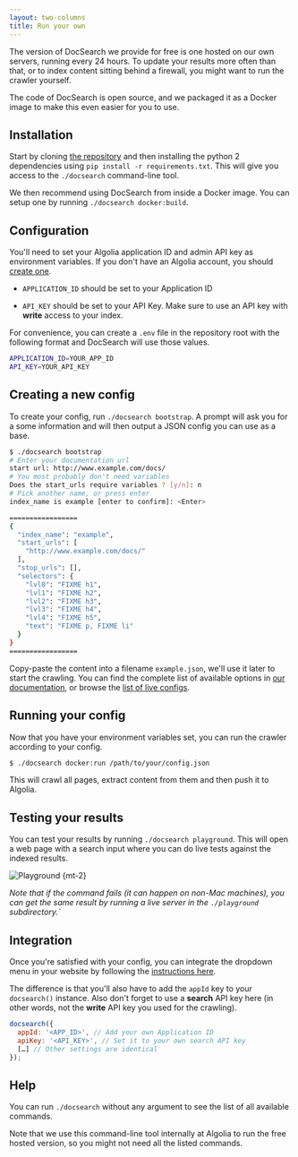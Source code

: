 ```yaml
---
layout: two-columns
title: Run your own
---
```


The version of DocSearch we provide for free is one hosted on our own servers,
running every 24 hours. To update your results more often than that, or to index
content sitting behind a firewall, you might want to run the crawler yourself.

The code of DocSearch is open source, and we packaged it as a Docker image to
make this even easier for you to use.

## Installation

Start by cloning [the repository][1] and then installing the python 2
dependencies using `pip install -r requirements.txt`. This will give you access
to the `./docsearch` command-line tool.

We then recommend using DocSearch from inside a Docker image. You can setup one
by running `./docsearch docker:build`.

## Configuration

You'll need to set your Algolia application ID and admin API key as environment
variables. If you don't have an Algolia account, you should [create one][2].

- `APPLICATION_ID` should be set to your Application ID

- `API_KEY` should be set to your API Key. Make sure to use an API key with
  **write** access to your index.

For convenience, you can create a `.env` file in the repository root with the
following format and DocSearch will use those values.

```sh
APPLICATION_ID=YOUR_APP_ID
API_KEY=YOUR_API_KEY
```

## Creating a new config

To create your config, run `./docsearch bootstrap`. A prompt will ask you for a
some information and will then output a JSON config you can use as a base.

```sh
$ ./docsearch bootstrap
# Enter your documentation url
start url: http://www.example.com/docs/
# You most probably don't need variables
Does the start_urls require variables ? [y/n]: n
# Pick another name, or press enter
index_name is example [enter to confirm]: <Enter>

=================
{
  "index_name": "example",
  "start_urls": [
    "http://www.example.com/docs/"
  ],
  "stop_urls": [],
  "selectors": {
    "lvl0": "FIXME h1",
    "lvl1": "FIXME h2",
    "lvl2": "FIXME h3",
    "lvl3": "FIXME h4",
    "lvl4": "FIXME h5",
    "text": "FIXME p, FIXME li"
  }
}
=================
```

Copy-paste the content into a filename `example.json`, we'll use it later to
start the crawling. You can find the complete list of available options in [our
documentation][3], or browse the [list of live configs][4].

## Running your config

Now that you have your environment variables set, you can run the crawler
according to your config.

```sh
$ ./docsearch docker:run /path/to/your/config.json
```

This will crawl all pages, extract content from them and then push it to
Algolia.

## Testing your results

You can test your results by running `./docsearch playground`. This will open a
web page with a search input where you can do live tests against the indexed
results.

![Playground][6] {mt-2}

_Note that if the command fails (it can happen on non-Mac machines), you can get
the same result by running a live server in the `./playground` subdirectory.\`_

## Integration

Once you're satisfied with your config, you can integrate the dropdown menu in
your website by following the [instructions here][5].

The difference is that you'll also have to add the `appId` key to your
`docsearch()` instance. Also don't forget to use a **search** API key here (in
other words, not the **write** API key you used for the crawling).

```javascript
docsearch({
  appId: '<APP_ID>', // Add your own Application ID
  apiKey: '<API_KEY>', // Set it to your own search API key
  […] // Other settings are identical
});
```

## Help

You can run `./docsearch` without any argument to see the list of all available
commands.

Note that we use this command-line tool internally at Algolia to run the free
hosted version, so you might not need all the listed commands.

[1]: https://github.com/algolia/docsearch-scraper
[2]: https://www.algolia.com/pricing#community
[3]: ./config-file.html
[4]: https://github.com/algolia/docsearch-configs/tree/master/configs
[5]: ./dropdown.html
[6]: ./assets/playground.png
